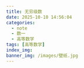 ```yaml
---
title: 无穷级数
date: 2025-10-10 14:56:04
categories:
  - note
  - 数一
  - 高等数学
tags: [高等数学]
index_img:
banner_img: /images/壁纸.jpg
---
```




